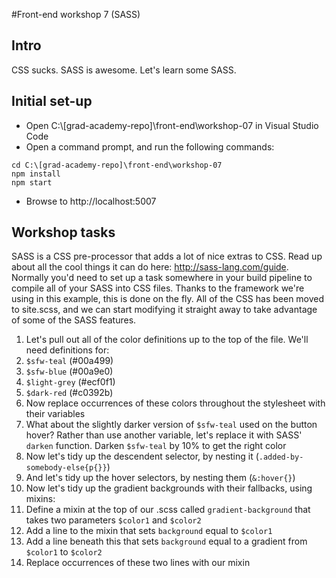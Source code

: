 #Front-end workshop 7 (SASS)
## Intro
CSS sucks. SASS is awesome. Let's learn some SASS.
## Initial set-up
* Open C:\\[grad-academy-repo]\front-end\workshop-07 in Visual Studio Code  
* Open a command prompt, and run the following commands:
```
cd C:\[grad-academy-repo]\front-end\workshop-07
npm install
npm start
```
* Browse to http://localhost:5007

## Workshop tasks
SASS is a CSS pre-processor that adds a lot of nice extras to CSS. Read up about all the cool things it can do here: http://sass-lang.com/guide. Normally you'd need to set up a task somewhere in your build pipeline to compile all of your SASS into CSS files. Thanks to the framework we're using in this example, this is done on the fly. All of the CSS has been moved to site.scss, and we can start modifying it straight away to take advantage of some of the SASS features.

1. Let's pull out all of the color definitions up to the top of the file. We'll need definitions for:
  1. `$sfw-teal` (#00a499)
  1. `$sfw-blue` (#00a9e0)
  1. `$light-grey` (#ecf0f1)
  1. `$dark-red` (#c0392b)
1. Now replace occurrences of these colors throughout the stylesheet with their variables
1. What about the slightly darker version of `$sfw-teal` used on the button hover? Rather than use another variable, let's replace it with SASS' `darken` function. Darken `$sfw-teal` by 10% to get the right color
1. Now let's tidy up the descendent selector, by nesting it (`.added-by-somebody-else{p{}}`)
1. And let's tidy up the hover selectors, by nesting them (`&:hover{}`)
1. Now let's tidy up the gradient backgrounds with their fallbacks, using mixins:
  1. Define a mixin at the top of our .scss called `gradient-background` that takes two parameters `$color1` and `$color2`
  1. Add a line to the mixin that sets `background` equal to `$color1`
  1. Add a line beneath this that sets `background` equal to a gradient from `$color1` to `$color2`
  1. Replace occurrences of these two lines with our mixin